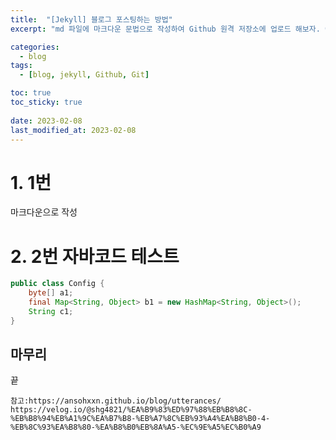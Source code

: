 ```yaml
---
title:  "[Jekyll] 블로그 포스팅하는 방법"
excerpt: "md 파일에 마크다운 문법으로 작성하여 Github 원격 저장소에 업로드 해보자. 에디터는 Visual Studio code 사용! 로컬 서버에서 확인도 해보자. "

categories:
  - blog
tags:
  - [blog, jekyll, Github, Git]

toc: true
toc_sticky: true
 
date: 2023-02-08
last_modified_at: 2023-02-08
---
```

# 1. 1번
마크다운으로 작성

# 2. 2번 자바코드 테스트
```java
public class Config {
    byte[] a1;
    final Map<String, Object> b1 = new HashMap<String, Object>();
    String c1;
}
```

## 마무리
끝

```
참고:https://ansohxxn.github.io/blog/utterances/
https://velog.io/@shg4821/%EA%B9%83%ED%97%88%EB%B8%8C-%EB%B8%94%EB%A1%9C%EA%B7%B8-%EB%A7%8C%EB%93%A4%EA%B8%B0-4-%EB%8C%93%EA%B8%80-%EA%B8%B0%EB%8A%A5-%EC%9E%A5%EC%B0%A9

```

